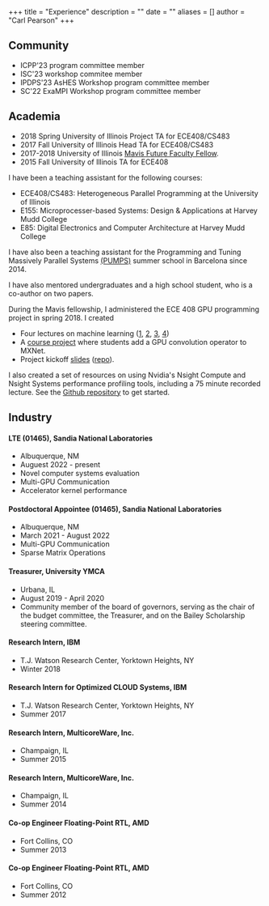 +++
title = "Experience"
description = ""
date = ""
aliases = []
author = "Carl Pearson"
+++

## Community

- ICPP'23 program committee member
- ISC'23 workshop commitee member
- IPDPS'23 AsHES Workshop program committee member
- SC'22 ExaMPI Workshop program committee member

## Academia

- 2018 Spring University of Illinois Project TA for ECE408/CS483
- 2017 Fall University of Illinois Head TA for ECE408/CS483
- 2017-2018 University of Illinois [Mavis Future Faculty Fellow](http://publish.illinois.edu/engr-mavis/2017-2018-mavis-fellows/).
- 2015 Fall University of Illinois TA for ECE408

I have been a teaching assistant for the following courses:

- ECE408/CS483: Heterogeneous Parallel Programming at the University of Illinois
- E155: Microprocesser-based Systems: Design & Applications at Harvey Mudd College 
- E85: Digital Electronics and Computer Architecture at Harvey Mudd College

I have also been a teaching assistant for the Programming and Tuning Massively Parallel Systems
[(PUMPS)](http://bcw.ac.upc.edu/PUMPS2017/) summer school in Barcelona since 2014.

I have also mentored undergraduates and a high school student, who is a co-author on two papers.

During the Mavis fellowship, I administered the ECE 408 GPU programming project in spring 2018. I created

* Four lectures on machine learning ([1][l1], [2][l2], [3][l3], [4][l4])
* A [course project][project_repo] where students add a GPU convolution operator to MXNet.
* Project kickoff [slides][kickoff-slides] ([repo][kickoff-repo]).

[project_repo]: https://github.com/illinois-impact/ece408_project
[l1]: ../../pdf/2017FA_ECE408_dl01_Intro.pdf
[l2]: ../../pptx/2017FA_ECE408_dl02_FF-Gradient.pptx
[l3]: ../../pptx/2017FA_ECE408_dl03_CNN01.pptx
[l4]: ../../pptx/2017FA_ECE408_dl04_CNN02.pptx
[kickoff-slides]: ../../pdf/2017FA_ECE408_project-kickoff.pdf
[kickoff-repo]: https://github.com/illinois-impact/ece408_project-kickoff-slides

I also created a set of resources on using Nvidia's Nsight Compute and Nsight Systems performance profiling tools, including a 75 minute recorded lecture.
See the [Github repository](https://github.com/cwpearson/nvidia-performance-tools) to get started.


## Industry

#### LTE (01465), Sandia National Laboratories
* Albuquerque, NM
* Auguest 2022 - present
* Novel computer systems evaluation
* Multi-GPU Communication
* Accelerator kernel performance

#### Postdoctoral Appointee (01465), Sandia National Laboratories
* Albuquerque, NM
* March 2021 - August 2022
* Multi-GPU Communication
* Sparse Matrix Operations

#### Treasurer, University YMCA
* Urbana, IL
* August 2019 - April 2020
* Community member of the board of governors, serving as the chair of the budget committee, the Treasurer, and on the Bailey Scholarship steering committee.

  
#### Research Intern, IBM
* T.J. Watson Research Center, Yorktown Heights, NY
* Winter 2018


#### Research Intern for Optimized CLOUD Systems, IBM
* T.J. Watson Research Center, Yorktown Heights, NY
* Summer 2017

#### Research Intern, MulticoreWare, Inc.
* Champaign, IL
* Summer 2015

#### Research Intern, MulticoreWare, Inc.
* Champaign, IL
* Summer 2014

#### Co-op Engineer Floating-Point RTL, AMD
* Fort Collins, CO
* Summer 2013

#### Co-op Engineer Floating-Point RTL, AMD
* Fort Collins, CO
* Summer 2012


